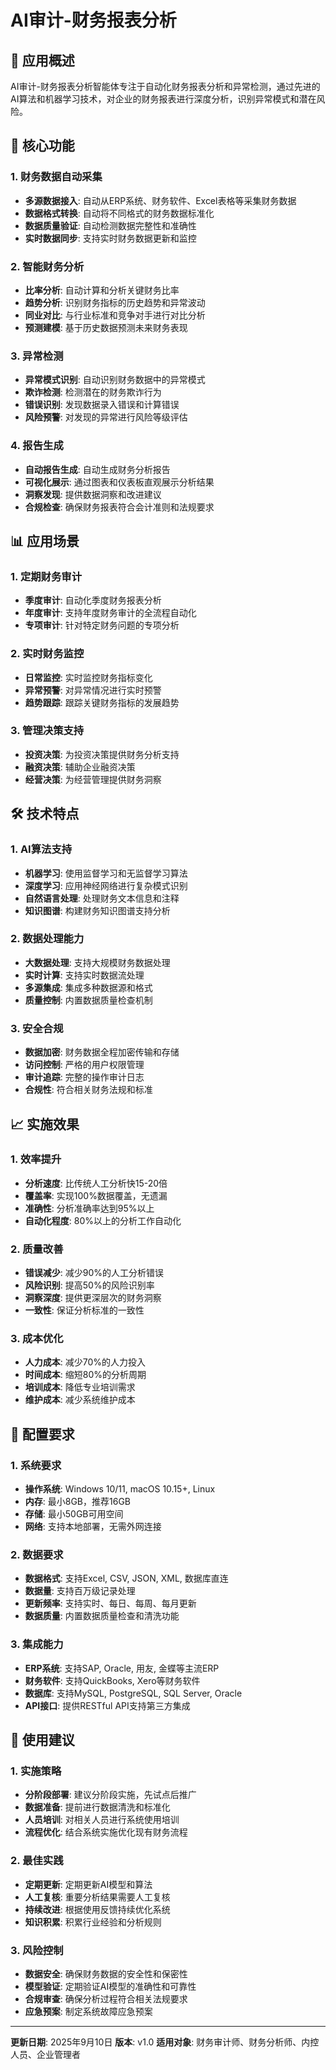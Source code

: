 # AI审计-财务报表分析

## 🎯 应用概述

AI审计-财务报表分析智能体专注于自动化财务报表分析和异常检测，通过先进的AI算法和机器学习技术，对企业的财务报表进行深度分析，识别异常模式和潜在风险。

## 🚀 核心功能

### 1. 财务数据自动采集
- **多源数据接入**: 自动从ERP系统、财务软件、Excel表格等采集财务数据
- **数据格式转换**: 自动将不同格式的财务数据标准化
- **数据质量验证**: 自动检测数据完整性和准确性
- **实时数据同步**: 支持实时财务数据更新和监控

### 2. 智能财务分析
- **比率分析**: 自动计算和分析关键财务比率
- **趋势分析**: 识别财务指标的历史趋势和异常波动
- **同业对比**: 与行业标准和竞争对手进行对比分析
- **预测建模**: 基于历史数据预测未来财务表现

### 3. 异常检测
- **异常模式识别**: 自动识别财务数据中的异常模式
- **欺诈检测**: 检测潜在的财务欺诈行为
- **错误识别**: 发现数据录入错误和计算错误
- **风险预警**: 对发现的异常进行风险等级评估

### 4. 报告生成
- **自动报告生成**: 自动生成财务分析报告
- **可视化展示**: 通过图表和仪表板直观展示分析结果
- **洞察发现**: 提供数据洞察和改进建议
- **合规检查**: 确保财务报表符合会计准则和法规要求

## 📊 应用场景

### 1. 定期财务审计
- **季度审计**: 自动化季度财务报表分析
- **年度审计**: 支持年度财务审计的全流程自动化
- **专项审计**: 针对特定财务问题的专项分析

### 2. 实时财务监控
- **日常监控**: 实时监控财务指标变化
- **异常预警**: 对异常情况进行实时预警
- **趋势跟踪**: 跟踪关键财务指标的发展趋势

### 3. 管理决策支持
- **投资决策**: 为投资决策提供财务分析支持
- **融资决策**: 辅助企业融资决策
- **经营决策**: 为经营管理提供财务洞察

## 🛠️ 技术特点

### 1. AI算法支持
- **机器学习**: 使用监督学习和无监督学习算法
- **深度学习**: 应用神经网络进行复杂模式识别
- **自然语言处理**: 处理财务文本信息和注释
- **知识图谱**: 构建财务知识图谱支持分析

### 2. 数据处理能力
- **大数据处理**: 支持大规模财务数据处理
- **实时计算**: 支持实时数据流处理
- **多源集成**: 集成多种数据源和格式
- **质量控制**: 内置数据质量检查机制

### 3. 安全合规
- **数据加密**: 财务数据全程加密传输和存储
- **访问控制**: 严格的用户权限管理
- **审计追踪**: 完整的操作审计日志
- **合规性**: 符合相关财务法规和标准

## 📈 实施效果

### 1. 效率提升
- **分析速度**: 比传统人工分析快15-20倍
- **覆盖率**: 实现100%数据覆盖，无遗漏
- **准确性**: 分析准确率达到95%以上
- **自动化程度**: 80%以上的分析工作自动化

### 2. 质量改善
- **错误减少**: 减少90%的人工分析错误
- **风险识别**: 提高50%的风险识别率
- **洞察深度**: 提供更深层次的财务洞察
- **一致性**: 保证分析标准的一致性

### 3. 成本优化
- **人力成本**: 减少70%的人力投入
- **时间成本**: 缩短80%的分析周期
- **培训成本**: 降低专业培训需求
- **维护成本**: 减少系统维护成本

## 🔧 配置要求

### 1. 系统要求
- **操作系统**: Windows 10/11, macOS 10.15+, Linux
- **内存**: 最小8GB，推荐16GB
- **存储**: 最小50GB可用空间
- **网络**: 支持本地部署，无需外网连接

### 2. 数据要求
- **数据格式**: 支持Excel, CSV, JSON, XML, 数据库直连
- **数据量**: 支持百万级记录处理
- **更新频率**: 支持实时、每日、每周、每月更新
- **数据质量**: 内置数据质量检查和清洗功能

### 3. 集成能力
- **ERP系统**: 支持SAP, Oracle, 用友, 金蝶等主流ERP
- **财务软件**: 支持QuickBooks, Xero等财务软件
- **数据库**: 支持MySQL, PostgreSQL, SQL Server, Oracle
- **API接口**: 提供RESTful API支持第三方集成

## 🎯 使用建议

### 1. 实施策略
- **分阶段部署**: 建议分阶段实施，先试点后推广
- **数据准备**: 提前进行数据清洗和标准化
- **人员培训**: 对相关人员进行系统使用培训
- **流程优化**: 结合系统实施优化现有财务流程

### 2. 最佳实践
- **定期更新**: 定期更新AI模型和算法
- **人工复核**: 重要分析结果需要人工复核
- **持续改进**: 根据使用反馈持续优化系统
- **知识积累**: 积累行业经验和分析规则

### 3. 风险控制
- **数据安全**: 确保财务数据的安全性和保密性
- **模型验证**: 定期验证AI模型的准确性和可靠性
- **合规审查**: 确保分析过程符合相关法规要求
- **应急预案**: 制定系统故障应急预案

---

**更新日期**: 2025年9月10日
**版本**: v1.0
**适用对象**: 财务审计师、财务分析师、内控人员、企业管理者